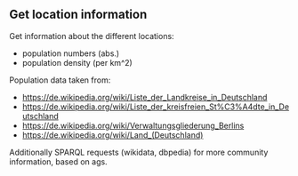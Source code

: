 ## Get location information

Get information about the different locations:
- population numbers (abs.)
- population density (per km^2)

Population data taken from:   
- https://de.wikipedia.org/wiki/Liste_der_Landkreise_in_Deutschland
- https://de.wikipedia.org/wiki/Liste_der_kreisfreien_St%C3%A4dte_in_Deutschland
- https://de.wikipedia.org/wiki/Verwaltungsgliederung_Berlins
- https://de.wikipedia.org/wiki/Land_(Deutschland)


Additionally SPARQL requests (wikidata, dbpedia) for more community information, based on ags.
